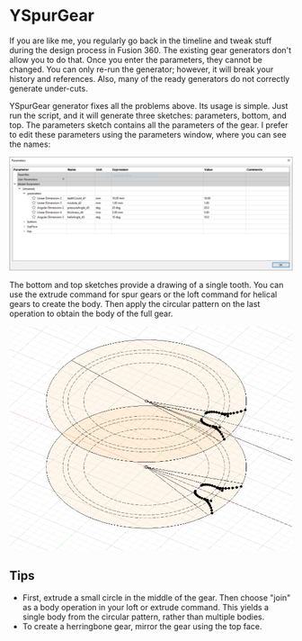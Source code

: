 # YSpurGear

If you are like me, you regularly go back in the timeline and tweak stuff during
the design process in Fusion 360. The existing gear generators don't allow you
to do that. Once you enter the parameters, they cannot be changed. You can only
re-run the generator; however, it will break your history and references. Also,
many of the ready generators do not correctly generate under-cuts.

YSpurGear generator fixes all the problems above. Its usage is simple. Just run
the script, and it will generate three sketches: parameters, bottom, and top.
The parameters sketch contains all the parameters of the gear. I prefer to edit
these parameters using the parameters window, where you can see the names:

![Parameters](parameters.png)

The bottom and top sketches provide a drawing of a single tooth. You can use the
extrude command for spur gears or the loft command for helical gears to create
the body. Then apply the circular pattern on the last operation to obtain the
body of the full gear.

![Result](result.png)

## Tips
- First, extrude a small circle in the middle of the gear. Then choose "join" as
  a body operation in your loft or extrude command. This yields a single body
  from the circular pattern, rather than multiple bodies.
- To create a herringbone gear, mirror the gear using the top face.